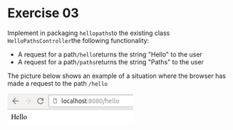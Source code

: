 # Exercise 03

Implement in packaging `hellopaths`to the existing class `HelloPathsController`the following functionality:

* A request for a path`/hello`returns the string "Hello" to the user
* A request for a path`/paths`returns the string "Paths" to the user

The picture below shows an example of a situation where the browser has made a request to the path `/hello`

![](assets/20230913_201248_hello.png)